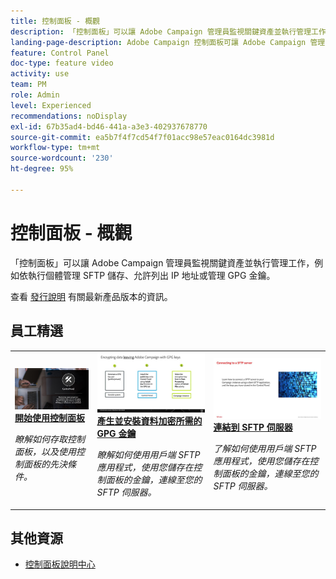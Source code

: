 ```yaml
---
title: 控制面板 - 概觀
description: 「控制面板」可以讓 Adobe Campaign 管理員監視關鍵資產並執行管理工作，例如依執行個體管理 SFTP 儲存、允許列出 IP 地址或管理 GPG 金鑰。
landing-page-description: Adobe Campaign 控制面板可讓 Adobe Campaign 管理員監視關鍵資產並執行管理工作，例如依執行個體管理 SFTP 儲存、允許列出 IP 地址或管理 GPG 金鑰。
feature: Control Panel
doc-type: feature video
activity: use
team: PM
role: Admin
level: Experienced
recommendations: noDisplay
exl-id: 67b35ad4-bd46-441a-a3e3-402937678770
source-git-commit: ea5b7f4f7cd54f7f01acc98e57eac0164dc3981d
workflow-type: tm+mt
source-wordcount: '230'
ht-degree: 95%

---
```


# 控制面板 - 概觀

「控制面板」可以讓 Adobe Campaign 管理員監視關鍵資產並執行管理工作，例如依執行個體管理 SFTP 儲存、允許列出 IP 地址或管理 GPG 金鑰。

查看 [發行說明](https://experienceleague.adobe.com/docs/control-panel/using/release-notes.html?lang=zh-Hant) 有關最新產品版本的資訊。

## 員工精選

<table>
<tr>
<td>
    <a href="./get-started.md">
      <img alt="連接到 SFTP 伺服器" src="./assets/kt-6385.jpg" />
    </a>
    <div>
      <a href="./get-started.md">
    <strong>開始使用控制面板</strong>
    </a>
    </div>
    <p>
    <em>瞭解如何存取控制面板，以及使用控制面板的先決條件。 </em>
    <p>
  </td>
  <td>
    <a href="./instance-settings/gpg-key-management/generate-and-install-gpg-keys.md">
      <img alt="連接到 SFTP 伺服器" src="./assets/36386.jpg" />
    </a>
    <div>
      <a href="./instance-settings/gpg-key-management/generate-and-install-gpg-keys.md">
    <strong>產生並安裝資料加密所需的 GPG 金鑰</strong>
    </a>
    </div>
    <p>
    <em>瞭解如何使用用戶端 SFTP 應用程式，使用您儲存在控制面板的金鑰，連線至您的 SFTP 伺服器。</em>
    <p>
  </td>
  <td>
    <a href="./sftp-management/connect-to-sftp-server.md">
      <img alt="連接到 SFTP 伺服器" src="./assets/27263.jpg" />
    </a>
    <div>
      <a href="./sftp-management/connect-to-sftp-server.md">
    <strong>連結到 SFTP 伺服器</strong>
    </a>
    </div>
    <p>
    <em>了解如何使用用戶端 SFTP 應用程式，使用您儲存在控制面板的金鑰，連線至您的 SFTP 伺服器。</em>
    <p>
  </td>
</tr>
</table>

## 其他資源

* [控制面板說明中心](https://experienceleague.adobe.com/docs/control-panel/using/control-panel-home.html?lang=zh-Hant)
